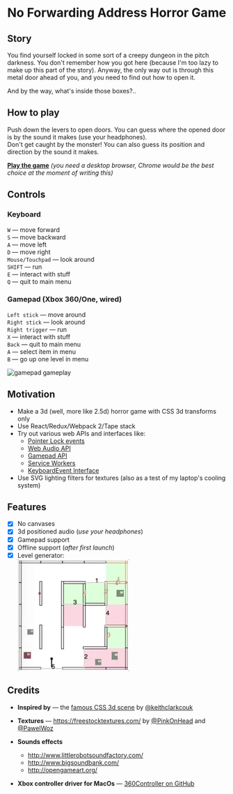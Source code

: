 # No Forwarding Address Horror Game

## Story
You find yourself locked in some sort of a
 creepy dungeon in the pitch darkness. You don't
 remember how you got here (because I'm too
 lazy to make up this part of the story). Anyway,
 the only way out is through this metal door
 ahead of you, and you need to find out how
 to open it.  
 
 And by the way, what's inside those boxes?..
 
## How to play
Push down the levers to open doors.
You can guess where the opened door is by the
sound it makes (use your headphones).  
Don't get caught by the monster! You can also
guess its position and direction by the sound
it makes.

[**Play the game**](https://alvov.github.io/the-monsters-vault-game/)
_(you need a desktop browser, Chrome would be the best choice
at the moment of writing this)_

## Controls
### Keyboard
`W` — move forward  
`S` — move backward  
`A` — move left  
`D` — move right  
`Mouse/Touchpad` — look around  
`SHIFT` — run  
`E` — interact with stuff  
`Q` — quit to main menu  

### Gamepad (Xbox 360/One, wired)
`Left stick` — move around  
`Right stick` — look around  
`Right trigger` — run  
`X` — interact with stuff  
`Back` — quit to main menu  
`A` — select item in menu  
`B` — go up one level in menu  

![gamepad gameplay](./assets/screencapture-001.gif)

## Motivation
* Make a 3d (well, more like 2.5d)
horror game with CSS 3d transforms only
* Use React/Redux/Webpack 2/Tape stack
* Try out various web APIs and interfaces like:
  * [Pointer Lock events](https://w3c.github.io/pointerlock/)
  * [Web Audio API](https://webaudio.github.io/web-audio-api/)
  * [Gamepad API](https://w3c.github.io/gamepad/)
  * [Service Workers](https://www.w3.org/TR/service-workers/)
  * [KeyboardEvent Interface](https://w3c.github.io/uievents/#interface-keyboardevent)
* Use SVG lighting filters for textures
(also as a test of my laptop's cooling system)

## Features
- [x] No canvases
- [x] 3d positioned audio (_use your headphones_)
- [x] Gamepad support
- [x] Offline support (_after first launch_)
- [x] Level generator:  
![level generator](./assets/screencapture-002-level.gif)

## Credits
* **Inspired by** — the [famous CSS 3d scene](http://keithclark.co.uk/labs/css-fps/)
by [@keithclarkcouk](https://twitter.com/keithclarkcouk)
* **Textures** — https://freestocktextures.com/
by [@PinkOnHead](https://twitter.com/pinkonhead)
and [@PawelWoz](https://twitter.com/PawelWoz)
* **Sounds effects**  
  * http://www.littlerobotsoundfactory.com/
  * http://www.bigsoundbank.com/
  * http://opengameart.org/

* **Xbox controller driver for MacOs** —
[360Controller on GitHub](https://github.com/360Controller/360Controller'>)

